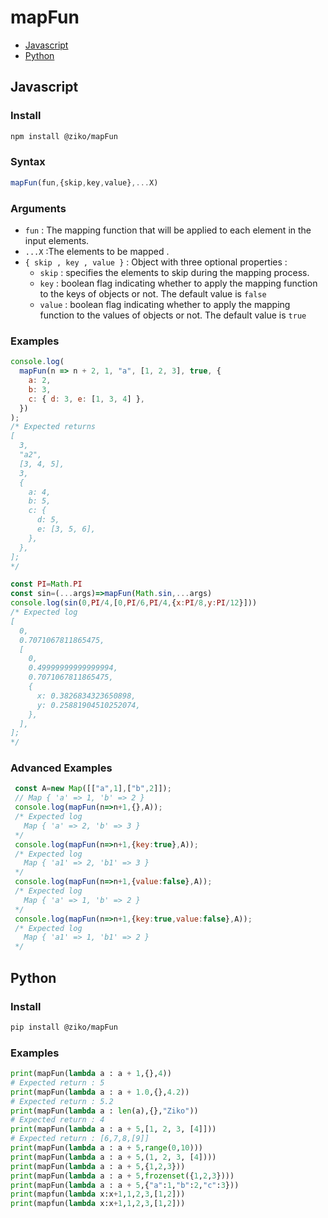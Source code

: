 # mapFun
- [Javascript](#javascript)
- [Python](#python)

## Javascript 
### Install 
```bash
npm install @ziko/mapFun
```
### Syntax
```javascript
mapFun(fun,{skip,key,value},...X)
```
### Arguments
- `fun` : The mapping function that will be applied to each element in the input elements.</br>
- `...X` :The elements to be mapped . </br>
- `{ skip , key , value }` : Object with three optional properties :
    * `skip` : specifies the elements to skip during the mapping process.
    * `key` : boolean flag indicating whether to apply the mapping function to the keys of objects or not. The default value is `false`
    * `value` : boolean flag indicating whether to apply the mapping function to the values of objects or not. The default value is `true`
### Examples 
```javascript
console.log(
  mapFun(n => n + 2, 1, "a", [1, 2, 3], true, {
    a: 2,
    b: 3,
    c: { d: 3, e: [1, 3, 4] },
  })
);
/* Expected returns 
[
  3,
  "a2",
  [3, 4, 5],
  3,
  {
    a: 4,
    b: 5,
    c: {
      d: 5,
      e: [3, 5, 6],
    },
  },
];
*/
```
```javascript
const PI=Math.PI
const sin=(...args)=>mapFun(Math.sin,...args)
console.log(sin(0,PI/4,[0,PI/6,PI/4,{x:PI/8,y:PI/12}]))
/* Expected log
[
  0,
  0.7071067811865475,
  [
    0,
    0.49999999999999994,
    0.7071067811865475,
    {
      x: 0.3826834323650898,
      y: 0.25881904510252074,
    },
  ],
];
*/
```
### Advanced Examples 
```javascript
 const A=new Map([["a",1],["b",2]]);
 // Map { 'a' => 1, 'b' => 2 }
 console.log(mapFun(n=>n+1,{},A));
 /* Expected log 
   Map { 'a' => 2, 'b' => 3 }
 */
 console.log(mapFun(n=>n+1,{key:true},A));
 /* Expected log 
   Map { 'a1' => 2, 'b1' => 3 }
 */
 console.log(mapFun(n=>n+1,{value:false},A));
 /* Expected log 
   Map { 'a' => 1, 'b' => 2 }
 */
 console.log(mapFun(n=>n+1,{key:true,value:false},A));
 /* Expected log 
   Map { 'a1' => 1, 'b1' => 2 }
 */
```
## Python 
### Install 
```bash
pip install @ziko/mapFun
```
### Examples 
```python
print(mapFun(lambda a : a + 1,{},4))
# Expected return : 5
print(mapFun(lambda a : a + 1.0,{},4.2))
# Expected return : 5.2
print(mapFun(lambda a : len(a),{},"Ziko"))
# Expected return : 4
print(mapFun(lambda a : a + 5,[1, 2, 3, [4]]))
# Expected return : [6,7,8,[9]]
print(mapFun(lambda a : a + 5,range(0,10)))
print(mapFun(lambda a : a + 5,(1, 2, 3, [4])))
print(mapFun(lambda a : a + 5,{1,2,3}))
print(mapFun(lambda a : a + 5,frozenset({1,2,3})))
print(mapFun(lambda a : a + 5,{"a":1,"b":2,"c":3}))
print(mapfun(lambda x:x+1,1,2,3,[1,2]))
print(mapfun(lambda x:x+1,1,2,3,[1,2]))
```
